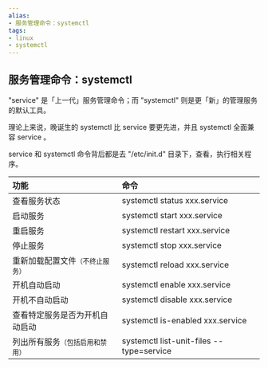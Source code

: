 ```yaml
---
alias:
- 服务管理命令：systemctl 
tags: 
- linux 
- systemctl
---
```


## 服务管理命令：systemctl 

"service" 是「上一代」服务管理命令；而 "systemctl" 则是更「新」的管理服务的默认工具。

理论上来说，晚诞生的 systemctl 比 service 要更先进，并且 systemctl 全面兼容 service 。

service 和 systemctl 命令背后都是去 "/etc/init.d" 目录下，查看，执行相关程序。

| 功能 | 命令 |
|:- | :- |
| 查看服务状态 | systemctl status xxx.service |
| 启动服务  | systemctl start xxx.service |
| 重启服务 |  systemctl restart xxx.service |
| 停止服务 | systemctl stop xxx.service |
| 重新加载配置文件<small>（不终止服务）</small>| systemctl reload xxx.service |
| 开机自动启动 | systemctl enable xxx.service|
| 开机不自动启动 | systemctl disable xxx.service |
| 查看特定服务是否为开机自动启动 | systemctl is-enabled xxx.service |
| 列出所有服务<small>（包括启用和禁用）</small> | systemctl list-unit-files --type=service |

